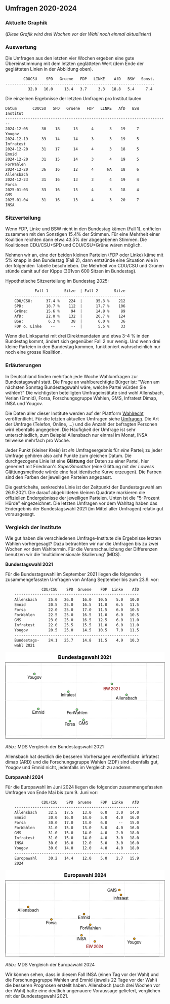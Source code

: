 
## Umfragen 2020-2024


### Aktuelle Graphik



(*Diese Grafik wird drei Wochen vor der Wahl noch einmal aktualisiert*)

### Auswertung

Die Umfragen aus den letzten vier Wochen ergeben eine gute Übereinstimmung mit dem
letzten geglätteten Wert (dem Ende der geglätteten Linien in der Abbildung oben).

```
        CDUCSU    SPD   Gruene   FDP   LINKE    AfD   BSW   Sonst.
------------------------------------------------------------------
          32.0   16.0     13.4   3.7     3.3   18.8   5.4     7.4
```

Die einzelnen Ergebnisse der letzten Umfragen pro Institut lauten

```
Datum       CDUCSU   SPD   Gruene   FDP   LINKE   AfD   BSW     Institut
------------------------------------------------------------------------
2024-12-05      30    18      13      4       3    19     7       Yougov
2024-12-19      33    14      14      3       3    19     5    Infratest
2024-12-20      31    17      14      4       3    18     5        Emnid
2024-12-20      31    15      14      3       4    19     5    ForWahlen
2024-12-20      36    16      12      4      NA    18     6   Allensbach
2024-12-23      31    16      13      3       4    19     4        Forsa
2025-01-03      33    16      13      4       3    18     4          GMS
2025-01-04      31    16      13      4       3    20     7         INSA
```

### Sitzverteilung

Wenn FDP, Linke und BSW nicht in den Bundestag kämen (Fall 1), entfielen 
zusammen mit den Sonstigen 15.4% der Stimmen. Für eine Mehrheit einer Koalition 
reichten dann etwa 43.5% der abgegebenen Stimmen. Die Koalitionen CDU/CSU+SPD 
und CDU/CSU+Grüne wären möglich.

Nehmen wir an, eine der beiden kleinen Parteien (FDP oder Linke) käme mit 5% 
knapp in den Bundestag (Fall 2), dann entstünde eine Situation wie in der 
folgenden Tabelle beschrieben. Die Mehrheit von CDU/CSU und Grünen stünde damit 
auf der Kippe (301von 600 Sitzen im Bundestag).

Hypothetische Sitzverteilung im Bundestag 2025:

```
             Fall 1       Sitze  | Fall 2       Sitze
    -------------------------------------------------
    CDU/CSU:      37.4 %    224  |      35.3 %    212
    SPD:          18.7 %    112  |      17.7 %    106
    Grüne:        15.6 %     94  |      14.8 %     89
    AfD:          22.0 %    132  |      20.7 %    124
    BSW:           6.3 %     38  |       6.0 %     36
    FDP o. Linke    --       --  |       5.5 %     33
```

Wenn die Linkspartei mit drei Direktmandaten und etwa 3-4 % in den Bundestag 
kommt, ändert sich gegenüber Fall 2 nur wenig. Und wenn drei kleine Parteien in 
den Bundestag kommen, funktioniert wahrscheinlich nur noch eine grosse 
Koalition.

### Erläuterungen

In Deutschland finden mehrfach jede Woche Wahlumfragen zur Bundestagswahl statt. Die Frage an wahlberechtigte Bürger ist: "Wenn am nächsten Sonntag Bundestagswahl wäre, welche Partei würden Sie wählen?" Die wichtigsten beteiligten Umfrageinstitute sind wohl Allensbach, Verian (Emnid), Forsa, Forschungsgruppe Wahlen, GMS, Infratest Dimap, INSA und Yougov.

Die Daten aller dieser Institute werden auf der Plattform [Wahlrecht](https://www.wahlrecht.de/) veröffentlicht. Für die letzten aktuellen Umfragen siehe [Umfragen](https://www.wahlrecht.de/umfragen/). Die Art der Umfrage (Telefon, Online, ...) und die Anzahl der befragten Personen wird ebenfalls angegeben. Die Häufigkeit der Umfrage ist sehr unterschiedlich, zum Beispiel Allensbach nur einmal im Monat, INSA teilweise mehrfach pro Woche.

Jeder Punkt (kleiner Kreis) ist *ein* Umfrageergebnis für *eine* Partei; zu jeder Umfrage gehören also acht Punkte zum gleichen Datum. Die durchgezogene Linie ist eine **Glättung** der Daten zu einer Partei, hier generiert mit Friedman's *SuperSmoother* (eine Glättung mit der *Lowess* Glättungsmethode würde eine fast identische Kurve erzeugen). Die Farben sind den Farben der jeweiligen Parteien angepasst.

Die gestrichelte, senkrechte Linie ist der Zeitpunkt der Bundestagswahl am 26.9.2021. Die darauf abgebildeten kleinen Quadrate markieren die offiziellen Endergebnisse der jeweiligen Parteien. Unten ist die "5-Prozent Hürde" eingezeichnet. Die letzten Umfragen vor dem Wahltag haben das Endergebnis der Bundestagswahl 2021 (im Mittel aller Umfragen) relativ gut vorausgesagt.

### Vergleich der Institute

Wie gut haben die verschiedenen Umfrage-Institute die Ergebnisse letzten Wahlen vorhergesagt? Dazu betrachten wir nur die Umfragen bis zu zwei Wochen vor dem Wahltermin. Für die Veranschaulichung der Differenzen benutzen wir die 'multidimensionale Skalierung' (MDS).

**Bundestagswahl 2021**

Für die Bundestagswahl im September 2021 liegen die folgenden zusammengefassten Umfragen von Anfang September bis zum 23.9. vor:

```
                CDU/CSU    SPD  Gruene    FDP  Linke    AfD
    -------------------------------------------------------
    Allensbach     25.0   26.0    16.0   10.5    5.0   10.0
    Emnid          20.5   25.0    16.5   11.0    6.5   11.5
    Forsa          22.0   25.0    17.0   11.5    6.0   10.5
    ForWahlen      22.5   25.0    16.5   11.0    6.0   10.5
    GMS            23.0   25.0    16.5   12.5    6.0   11.0
    Infratest      22.0   25.5    15.5   11.0    6.0   11.0
    Yougov         20.5   25.0    14.5   10.5    7.0   11.5
    -------------------------------------------------------
    Bundestags-    24.1   25.7    14.8   11.5    4.9   10.3
    wahl 2021
```

![Vergleich der Umfragen zur Bundestagswahl 2021](BW2021_mds.png)

*Abb.*: MDS Vergleich der Bundestagswahl 2021

Allensbach hat deutlich die besseren Vorhersagen veröffentlicht. infratest dimap (ARD)  und die Forschungsgruppe Wahlen (ZDF) sind ebenfalls gut, Yougov und Emnid nicht, jedenfalls im Vergleich zu anderen.

**Europawahl 2024**

Für die Europawahl im Juni 2024 liegen die folgenden zusammengefassten Umfragen von Ende Mai bis zum 9. Juni vor:

```
                CDU/CSU    SPD  Gruene    FDP  Linke    AfD
    -------------------------------------------------------
    Allensbach     32.5   17.5    13.0    6.0    3.0   14.0
    Emnid          30.0   16.0    14.0    5.0    4.0   16.0
    Forsa          30.0   17.0    13.0    6.0     --   15.0
    ForWahlen      31.0   15.0    13.0    5.0    4.0   16.0
    GMS            31.0   15.0    14.0    4.0    2.0   18.0
    Infratest      31.0   15.0    14.0    4.0    3.0   18.0
    INSA           30.0   16.0    12.0    5.0    3.0   16.0
    Yougov         30.0   14.0    12.0    4.0    4.0   18.0
    -------------------------------------------------------
    Europawahl     30.2   14.4    12.0    5.0    2.7   15.9
    2024
```

![Vergleich der Umfragen zur Europawahl 2024](EW2024_mds.png)

*Abb.*: MDS Vergleich der Europawahl 2024

Wir können sehen, dass in diesem Fall INSA (einen Tag vor der Wahl) und die Forschungsgruppe Wahlen und Emnid (jeweils 22 Tage vor der Wahl) die besseren Prognosen erstellt haben. Allensbach (auch drei Wochen vor der Wahl) hatte eine deutlich ungenauere Voraussage geliefert, verglichen mit der Bundestagswahl 2021.


